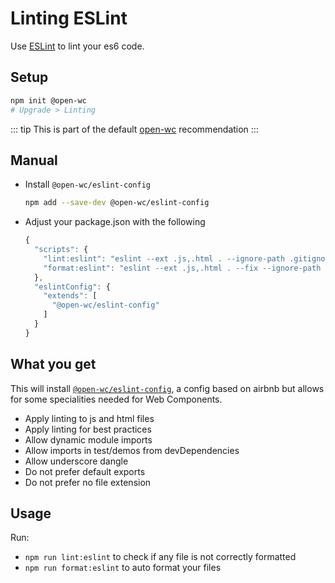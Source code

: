 # Linting ESLint

[//]: # 'AUTO INSERT HEADER PREPUBLISH'

Use [ESLint](https://eslint.org/) to lint your es6 code.

## Setup

```bash
npm init @open-wc
# Upgrade > Linting
```

::: tip
This is part of the default [open-wc](https://open-wc.org/) recommendation
:::

## Manual

- Install `@open-wc/eslint-config`
  ```bash
  npm add --save-dev @open-wc/eslint-config
  ```
- Adjust your package.json with the following
  ```js
  {
    "scripts": {
      "lint:eslint": "eslint --ext .js,.html . --ignore-path .gitignore",
      "format:eslint": "eslint --ext .js,.html . --fix --ignore-path .gitignore"
    },
    "eslintConfig": {
      "extends": [
        "@open-wc/eslint-config"
      ]
    }
  }
  ```

## What you get

This will install [`@open-wc/eslint-config`](https://github.com/open-wc/open-wc/blob/master/packages/eslint-config/index.js), a config based on airbnb but allows for some specialities needed for Web Components.

- Apply linting to js and html files
- Apply linting for best practices
- Allow dynamic module imports
- Allow imports in test/demos from devDependencies
- Allow underscore dangle
- Do not prefer default exports
- Do not prefer no file extension

## Usage

Run:

- `npm run lint:eslint` to check if any file is not correctly formatted
- `npm run format:eslint` to auto format your files

<script>
  export default {
    mounted() {
      const editLink = document.querySelector('.edit-link a');
      if (editLink) {
        const url = editLink.href;
        editLink.href = url.substr(0, url.indexOf('/master/')) + '/master/packages/eslint-config/README.md';
      }
    }
  }
</script>
